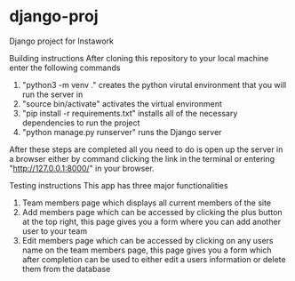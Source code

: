 # django-proj
 Django project for Instawork


Building instructions
After cloning this repository to your local machine enter the following commands

1. "python3 -m venv ." creates the python virutal environment that you will run the server in
2. "source bin/activate" activates the virtual environment
3. "pip install -r requirements.txt" installs all of the necessary dependencies to run the project
4. "python manage.py runserver" runs the Django server

After these steps are completed all you need to do is open up the server in a browser either by command clicking the link in the terminal or entering "http://127.0.0.1:8000/" in your browser.

Testing instructions
This app has three major functionalities
1. Team members page which displays all current members of the site
2. Add members page which can be accessed by clicking the plus button at the top right, this page gives you a form where you can add another user to your team
3. Edit members page which can be accessed by clicking on any users name on the team members page, this page gives you a form which after completion can be used to either edit a users information or delete them from the database
